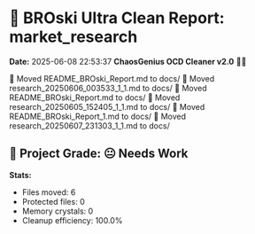 # 🧹 BROski Ultra Clean Report: market_research
**Date:** 2025-06-08 22:53:37
**ChaosGenius OCD Cleaner v2.0** 🧠💜

📁 Moved README_BROski_Report.md to docs/
📁 Moved research_20250606_003533_1_1.md to docs/
📁 Moved README_BROski_Report.md to docs/
📁 Moved research_20250605_152405_1_1.md to docs/
📁 Moved README_BROski_Report_1.md to docs/
📁 Moved research_20250607_231303_1_1.md to docs/

## 🧠 Project Grade: 😐 Needs Work
**Stats:**
- Files moved: 6
- Protected files: 0
- Memory crystals: 0
- Cleanup efficiency: 100.0%